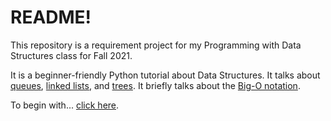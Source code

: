 # README!

This repository is a requirement project for my Programming with Data Structures class for Fall 2021. 

It is a beginner-friendly Python tutorial about Data Structures. It talks about [queues](1-queue.md), [linked lists](2-linkedlist.md), and [trees](tree.md). It briefly talks about the [Big-O notation](0.5-performance.md).

To begin with... [click here](0-introduction.md).